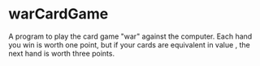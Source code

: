 # warCardGame
A program to play the card game "war" against the computer. Each hand you win is worth one point, but if your cards are
equivalent in value , the next hand is worth three points.
